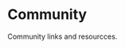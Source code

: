 <script lang="ts">
  import {
    ToastNotification
  } from 'carbon-components-svelte'
</script>

<ToastNotification 
  kind="info"
  title="Community Page"
  subtitle="Commnity links and resources."
/>

# Community

Community links and resourcces.

<style>
</style>